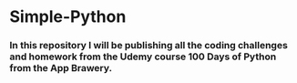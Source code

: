 # Simple-Python
### In this repository I will be publishing all the coding challenges and homework from the Udemy course 100 Days of Python from the App Brawery.
